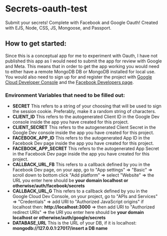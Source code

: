 # Secrets-oauth-test
Submit your secrets! Complete with Facebook and Google Oauth!
Created with EJS, Node, CSS, JS, Mongoose, and Passport.

## How to get started:
Since this is a conceptual app for me to experiment with Oauth, I have not published this app as I would need to submit the app for review with Google and Meta. This means that in order to get the app working you would need to either have a remote MongoDB DB or MongoDB installed for local use. You would also need to sign up for and register the project with [Google Cloud Developer Console](https://console.cloud.google.com/getting-started) and the [Facebook Developers page](https://developers.facebook.com/).

### Environment Variables that need to be filled out:

- **SECRET** This refers to a string of your choosing that will be used to sign the session cookie. Preferably, make it a random string of characters.
- **CLIENT_ID** This refers to the autogenerated Client ID in the Google Dev console inside the app you have created for this project.
- **CLIENT_SECRET** This refers to the autogenerated Client Secret in the Google Dev console inside the app you have created for this project.
- **FACEBOOK_APP_ID** This refers to the autogenerated App ID in the Facebook Dev page inside the app you have created for this project.
- **FACEBOOK_APP_SECRET** This refers to the autogenerated App Secret in the Facebook Dev page inside the app you have created for this project.
- **CALLBACK_URL_FB** This refers to a callback defined by you in the Facebook Dev page, on your app, go to "App settings" => "Basic" => scroll down to bottom click "Add platform" => select "Website" => the URL you enter here should be **your domain localhost or otherwise/auth/facebook/secrets**
- **CALLBACK_URL_G** This refers to a callback defined by you in the Google Cloud Dev Console, on your project, go to "APIs and Services" => "Credentials" => add URI to "Authorized JavaScript origins" if localhost then: **http://localhost:3000**  => then add URI to "Authorized redirect URIs" => the URI you enter here should be **your domain localhost or otherwise/auth/google/secrets**
- **DATABASE_URL** This is the URL of your DB, if it is localhost: **mongodb://127.0.0.1:27017/insert a DB name**
